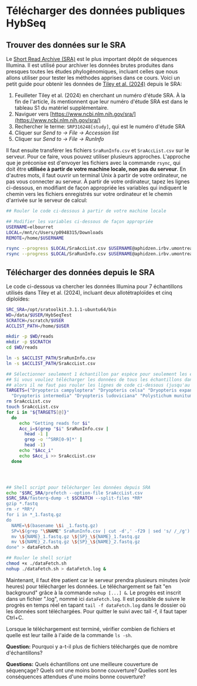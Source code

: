 # Télécharger des données publiques HybSeq

## Trouver des données sur le SRA

Le [Short Read Archive (SRA)](https://www.ncbi.nlm.nih.gov/sra) est le plus important dépôt de séquences 
Illumina. Il est utilisé pour archiver les données brutes produites dans presques toutes les études 
phylogénomiques, incluant celles que nous allons utiliser pour tester les méthodes apprises dans ce cours. 
Voici un petit guide pour obtenir les données de 
[Tiley et al. (2024)](https://doi.org/10.1093/sysbio/syae024) depuis le SRA:  

1. Feuilleter Tiley et al. (2024) en cherchant un numéro d'étude SRA. À la fin de l'article, ils mentionnent 
que leur numéro d'étude SRA est dans le tableau S1 du matériel supplémentaire.  
2. Naviguer vers [https://www.ncbi.nlm.nih.gov/sra/](https://www.ncbi.nlm.nih.gov/sra/)  
3. Rechercher le terme: `SRP316248[study]`, qui est le numéro d'étude SRA  
4. Cliquer sur *Send to -> File -> Accession list*   
5. Cliquer sur *Send to -> File -> RunInfo*  

Il faut ensuite transférer les fichiers `SraRunInfo.csv` et `SraAccList.csv` sur le serveur. Pour ce faire, 
vous pouvez utiliser plusieurs approches. L'approche que je préconise est d'envoyer les fichiers avec la 
commande `rsync`, qui doit être **utilisée à partir de votre machine locale, non pas du serveur**. 
En d'autres mots, il faut ouvrir un terminal Unix à partir de votre ordinateur, ne pas vous connecter au 
serveur. À partir de votre ordinateur, tapez les lignes ci-dessous, en modifiant de façon appropriée les 
variables qui indiquent le chemin vers les fichiers enregistrés sur votre ordinateur et le chemin d'arrivée 
sur le serveur de calcul:  
```bash
## Rouler le code ci-dessous à partir de votre machine locale

## Modifier les variables ci-dessous de façon appropriée
USERNAME=elbourret
LOCAL=/mnt/c/Users/p0948315/Downloads
REMOTE=/home/$USERNAME

rsync --progress $LOCAL/SraAccList.csv $USERNAME@aphidzen.irbv.umontreal.ca:$REMOTE/
rsync --progress $LOCAL/SraRunInfo.csv $USERNAME@aphidzen.irbv.umontreal.ca:$REMOTE/

```

## Télécharger des données depuis le SRA

Le code ci-dessous va chercher les données Illumina pour 7 échantillons utilisés dans Tiley et al. (2024), 
incluant deux allotétraploïdes et cinq diploïdes:  
```bash
SRC_SRA=/opt/sratoolkit.3.1.1-ubuntu64/bin
WD=/data/$USER/HybSeqTest
SCRATCH=/scratch/$USER
ACCLIST_PATH=/home/$USER

mkdir -p $WD/reads
mkdir -p $SCRATCH
cd $WD/reads

ln -s $ACCLIST_PATH/SraRunInfo.csv
ln -s $ACCLIST_PATH/SraAccList.csv

## Sélectionner seulement 1 échantillon par espèce pour seulement les espèces ci-dessous:
## Si vous vouliez télécharger les données de tous les échantillons dans SraAccList.csv,
## alors il ne faut pas rouler les lignes de code ci-dessous (jusqu'au prochain commentaire)
TARGETS=("Dryopteris campyloptera" "Dryopteris celsa" "Dryopteris expansa" "Dryopteris goldieana" \
  "Dryopteris intermedia" "Dryopteris ludoviciana" "Polystichum munitum")
rm SraAccList.csv
touch SraAccList.csv
for i in "${TARGETS[@]}"
  do
     echo "Getting reads for $i"
     Acc_i=$(grep "$i" SraRunInfo.csv | 
       head -1 | 
       grep -o '^SRR[0-9]*' | 
       head -1)
     echo "$Acc_i"
     echo $Acc_i >> SraAccList.csv
  done




## Shell script pour télécharger les données depuis SRA
echo "$SRC_SRA/prefetch --option-file SraAccList.csv
$SRC_SRA/fasterq-dump -t $SCRATCH --split-files *RR*
gzip *.fastq
rm -r *RR*/
for i in *_1.fastq.gz
do
  NAME=\$(basename \$i _1.fastq.gz)
  SP=\$(grep "\$NAME" SraRunInfo.csv | cut -d',' -f29 | sed 's/ /_/g')
  mv \${NAME}_1.fastq.gz \${SP}_\${NAME}_1.fastq.gz
  mv \${NAME}_2.fastq.gz \${SP}_\${NAME}_2.fastq.gz
done" > dataFetch.sh

## Rouler le shell script
chmod +x ./dataFetch.sh
nohup ./dataFetch.sh > dataFetch.log &

```

Maintenant, il faut être patient car le serveur prendra plusieurs minutes (voir heures) pour télécharger 
les données. Le téléchargement se fait "en background" grâce à la commande `nohup [...] &`. Le progrès est 
inscrit dans un fichier ".log", nommé ici `dataFetch.log`. Il est possible de suivre le progrès en temps 
réel en tapant `tail -f dataFetch.log` dans le dossier où les données sont téléchargées. Pour quitter le 
suivi avec tail -f, il faut taper Ctrl+C.

Lorsque le téléchargement est terminé, vérifier combien de fichiers et quelle est leur taille à l'aide de 
la commande `ls -sh`.

**Question:** Pourquoi y a-t-il plus de fichiers téléchargés que de nombre d'échantillons?

**Questions:** Quels échantillons ont une meilleure couverture de séquençage? Quels ont une moins bonne 
couverture? Quelles sont les conséquences attendues d'une moins bonne couverture?

